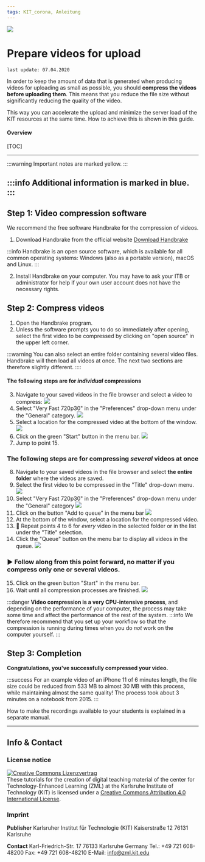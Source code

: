 ```yaml
---
tags: KIT_corona, Anleitung
---
```

![](https://i.imgur.com/eAg9Fgb.png)

# Prepare videos for upload
```
last update: 07.04.2020
```
In order to keep the amount of data that is generated when producing videos for uploading as small as possible, you should **compress the videos before uploading them**. This means that you reduce the file size without significantly reducing the quality of the video.

This way you can accelerate the upload and minimize the server load of the KIT resources at the same time. How to achieve this is shown in this guide.

#### Overview
[TOC]

---

:::warning
Important notes are marked yellow.
:::

:::info
Additional information is marked in blue.
:::
---

## Step 1: Video compression software
We recommend the free software Handbrake for the compression of videos.

1. Download Handbrake from the official website [Download Handbrake](https://handbrake.fr)

:::info
Handbrake is an open source software, which is available for all common operating systems: Windows (also as a portable version), macOS and Linux.
:::

2. Install Handbrake on your computer. You may have to ask your ITB or administrator for help if your own user account does not have the necessary rights.


## Step 2: Compress videos

1. Open the Handbrake program. 
2. Unless the software prompts you to do so immediately after opening, select the first video to be compressed by clicking on "open source" in the upper left corner.

:::warning
You can also select an entire folder containing several video files. Handbrake will then load all videos at once. The next two sections are therefore slightly different.
::::

#### The following steps are for _individual_ compressions

3. Navigate to your saved videos in the file browser and select **a** video to compress:
![](https://i.imgur.com/B5VyHFf.jpg)
4. Select "Very Fast 720p30" in the "Preferences" drop-down menu under the "General" category.
![](https://i.imgur.com/m9uaGaI.jpg)
5. Select a location for the compressed video at the bottom of the window.
![](https://i.imgur.com/JKNKcEN.jpg)
6. Click on the green "Start" button in the menu bar.
![](https://i.imgur.com/PKDFM8w.jpg)
7. Jump to point 15.


### The following steps are for compressing _several_ videos at once

8. Navigate to your saved videos in the file browser and select **the entire folder** where the videos are saved.
9. Select the first video to be compressed in the "Title" drop-down menu.
![](https://i.imgur.com/WSvKP8K.jpg)
10. Select "Very Fast 720p30" in the "Preferences" drop-down menu under the "General" category
![](https://i.imgur.com/m9uaGaI.jpg)
11. Click on the button "Add to queue" in the menu bar
![](https://i.imgur.com/MV7m2gV.jpg)
12. At the bottom of the window, select a location for the compressed video.
13. 🔄 Repeat points 4 to 6 for *every* video in the selected folder or in the list under the "Title" selection.
14. Click the "Queue" button on the menu bar to display all videos in the queue.
![](https://i.imgur.com/2V9ZwTj.jpg)

### :arrow_forward: Follow along from this point forward, no matter if you compress only one or several videos.
15. Click on the green button "Start" in the menu bar. 
16. Wait until all compression processes are finished.
![](https://i.imgur.com/g9rVi3N.jpg)

:::danger
**Video compression is a very CPU-intensive process**, and depending on the performance of your computer, the process may take some time and affect the performance of the rest of the system.
:::info
We therefore recommend that you set up your workflow so that the compression is running during times when you do _not_ work on the computer yourself.
:::


## Step 3: Completion

**Congratulations, you've successfully compressed your video.**

:::success
For an example video of an iPhone 11 of 6 minutes length, the file size could be reduced from 533 MB to almost 30 MB with this process, while maintaining almost the same quality!
The process took about 3 minutes on a notebook from 2015.
:::

How to make the recordings available to your students is explained in a separate manual.

---
## Info & Contact

### License notice
<a rel="license" href="http://creativecommons.org/licenses/by/4.0/"><img alt="Creative Commons Lizenzvertrag" style="border-width:0" src="https://i.creativecommons.org/l/by/4.0/88x31.png" /></a><br /><span xmlns:dct="http://purl.org/dc/terms/" property="dct:title">These tutorials for the creation of digital teaching material</span> of <span xmlns:cc="http://creativecommons.org/ns#" property="cc:attributionName">the center for Technology-Enhanced Learning (ZML) at the Karlsruhe Institute of Technology (KIT)</span> is licensed under a <a rel="license" href="http://creativecommons.org/licenses/by/4.0/">Creative Commons Attribution 4.0 International License</a>.

### Imprint

**Publisher**
Karlsruher Institut für Technologie (KIT)
Kaiserstraße 12
76131 Karlsruhe

**Contact**
Karl-Friedrich-Str. 17
76133 Karlsruhe
Germany
Tel.: +49 721 608-48200
Fax: +49 721 608-48210
E-Mail: info@zml.kit.edu
